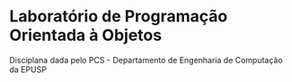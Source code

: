 # Laboratório de Programação Orientada à Objetos

Disciplana dada pelo PCS - Departamento de Engenharia de Computação da EPUSP